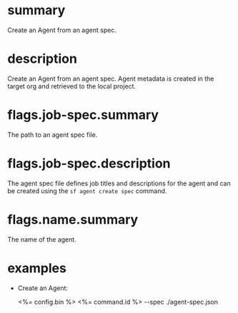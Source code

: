 # summary

Create an Agent from an agent spec.

# description

Create an Agent from an agent spec. Agent metadata is created in the target org and retrieved to the local project.

# flags.job-spec.summary

The path to an agent spec file.

# flags.job-spec.description

The agent spec file defines job titles and descriptions for the agent and can be created using the `sf agent create spec` command.

# flags.name.summary

The name of the agent.

# examples

- Create an Agent:

  <%= config.bin %> <%= command.id %> --spec ./agent-spec.json

